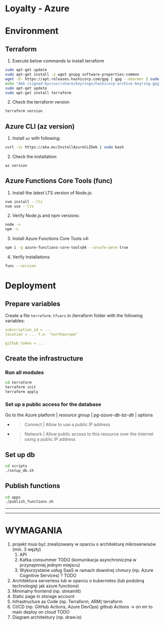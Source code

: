 # Loyalty - Azure


# Environment

## Terraform
1. Execute below commands to install terraform
```bash
sudo apt-get update
sudo apt-get install -y wget gnupg software-properties-common
wget -O- https://apt.releases.hashicorp.com/gpg | gpg --dearmor | sudo tee /usr/share/keyrings/hashicorp-archive-keyring.gpg
echo "deb [signed-by=/usr/share/keyrings/hashicorp-archive-keyring.gpg] https://apt.releases.hashicorp.com $(lsb_release -cs) main" | sudo tee /etc/apt/sources.list.d/hashicorp.list
sudo apt-get update
sudo apt-get install terraform
```

2. Check the terraform version

```bash
terraform version
```

## Azure CLI (az version)

1. Install `az` with following:
```bash
curl -sL https://aka.ms/InstallAzureCLIDeb | sudo bash
```
2. Check the installation:
```bash
az version
```

## Azure Functions Core Tools (func)

1. Install the latest LTS version of Node.js:

```bash
nvm install --lts
nvm use --lts
```
2. Verify Node.js and npm versions:
```bash
node -v
npm -v
```
3. Install Azure Functions Core Tools v4:

```bash
npm i -g azure-functions-core-tools@4 --unsafe-perm true
```

4. Verify installations

```bash 
func --version
```

# Deployment

## Prepare variables

Create a file `terraform.tfvars` in /terraform folder with the following variables:

```yaml
subscription_id = ...
location = ... f.e. "northeurope"

github_token = ...
```

## Create the infrastructure
### Run all modules
```bash
cd terraform
terraform init
terraform apply
```
### Set up a public access for the database
Go to the Azure platform | _resource group_ | _pg-azure-db-bz-db_ | options

- > Connect | Allow to use a public IP address
- > Network | Allow public access to this resource over the Internet using a public IP address


## Set up db
```bash
cd scripts
./setup_db.sh
```


## Publish functions
```bash
cd apps
./publish_functions.sh
```
----
----

# WYMAGANIA

1. projekt musi być zrealizowany w oparciu o architekturę mikroserwisów (min. 3 węzły)
    1. API
    2. Kafka consummer TODO (komunikacja asynchroniczna w przynajmniej jednym miejscu)
    3. Wykorzystanie usług SaaS w ramach dowolnej chmury (np. Azure Cognitive Services)
    ? TODO
 2. Architektura serverless lub w oparciu o kubernetes (lub podobną technologię) jak azure functions\
 3. Minimalny frontend (np. streamlit)
 4. Static page in storage account
 5. Infrastructure as Code (np. Terraform, ARM)
 terraform
 1. CI/CD (np. GitHub Actions, Azure DevOps)
 github Actions -> on mr to main deploy on cloud TODO
 1. Diagram architektury (np. draw.io)